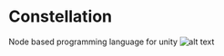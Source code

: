 # Constellation
Node based programming language for unity
![alt text](https://www.dropbox.com/s/jj5uq7qkklbd849/LiveEditing.PNG.png)